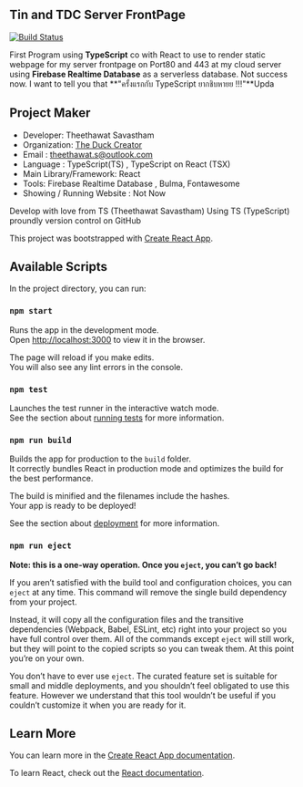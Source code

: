 ## Tin and TDC Server FrontPage

[![Build Status](https://dev.azure.com/59101101500264/5910110150/_apis/build/status/theethawat.TinServerFrontpage?branchName=master)](https://dev.azure.com/59101101500264/5910110150/_build/latest?definitionId=1&branchName=master)

First Program using **TypeScript** co with React to use to render static webpage for my server frontpage on Port80 and 443 at my cloud server using **Firebase Realtime Database** as a serverless database.
Not success now. I want to tell you that **"ครั้งแรกกับ TypeScript ยากชิบหายย !!!"**Upda

## Project Maker

- Developer: Theethawat Savastham
- Organization: [The Duck Creator](https://www.theduckcreator.in.th)
- Email : theethawat.s@outlook.com
- Language : TypeScript(TS) , TypeScript on React (TSX)
- Main Library/Framework: React
- Tools: Firebase Realtime Database , Bulma, Fontawesome
- Showing / Running Website : Not Now

Develop with love from TS (Theethawat Savastham) Using TS (TypeScript) proundly version control on GitHub

This project was bootstrapped with [Create React App](https://github.com/facebook/create-react-app).

## Available Scripts

In the project directory, you can run:

### `npm start`

Runs the app in the development mode.<br />
Open [http://localhost:3000](http://localhost:3000) to view it in the browser.

The page will reload if you make edits.<br />
You will also see any lint errors in the console.

### `npm test`

Launches the test runner in the interactive watch mode.<br />
See the section about [running tests](https://facebook.github.io/create-react-app/docs/running-tests) for more information.

### `npm run build`

Builds the app for production to the `build` folder.<br />
It correctly bundles React in production mode and optimizes the build for the best performance.

The build is minified and the filenames include the hashes.<br />
Your app is ready to be deployed!

See the section about [deployment](https://facebook.github.io/create-react-app/docs/deployment) for more information.

### `npm run eject`

**Note: this is a one-way operation. Once you `eject`, you can’t go back!**

If you aren’t satisfied with the build tool and configuration choices, you can `eject` at any time. This command will remove the single build dependency from your project.

Instead, it will copy all the configuration files and the transitive dependencies (Webpack, Babel, ESLint, etc) right into your project so you have full control over them. All of the commands except `eject` will still work, but they will point to the copied scripts so you can tweak them. At this point you’re on your own.

You don’t have to ever use `eject`. The curated feature set is suitable for small and middle deployments, and you shouldn’t feel obligated to use this feature. However we understand that this tool wouldn’t be useful if you couldn’t customize it when you are ready for it.

## Learn More

You can learn more in the [Create React App documentation](https://facebook.github.io/create-react-app/docs/getting-started).

To learn React, check out the [React documentation](https://reactjs.org/).
